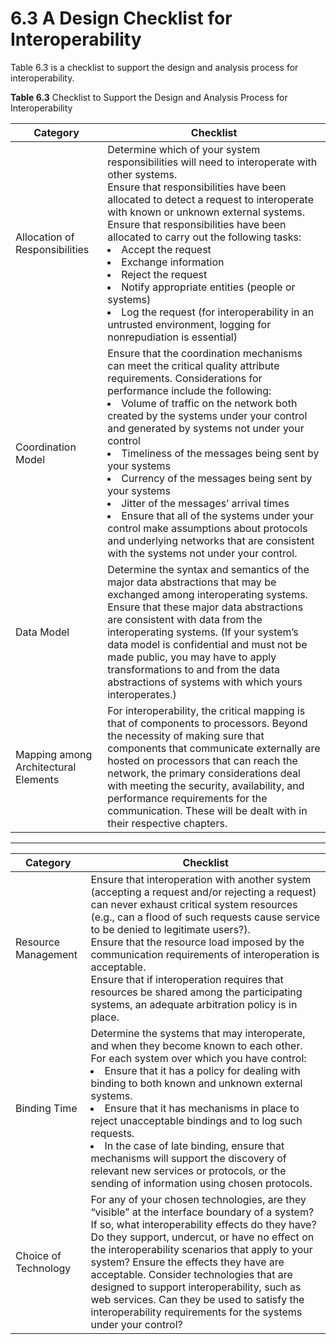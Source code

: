 6.3 A Design Checklist for Interoperability
===

Table 6.3 is a checklist to support the design and analysis process for interoperability.

**Table 6.3** Checklist to Support the Design and Analysis Process for Interoperability

Category | Checklist
--|--
Allocation of Responsibilities | Determine which of your system responsibilities will need to interoperate with other systems.<br>Ensure that responsibilities have been allocated to detect a request to interoperate with known or unknown external systems.<br>Ensure that responsibilities have been allocated to carry out the following tasks:<br><li>Accept the request<br><li>Exchange information<br><li>Reject the request<br><li>Notify appropriate entities (people or systems)<br><li>Log the request (for interoperability in an untrusted environment, logging for nonrepudiation is essential)
Coordination Model | Ensure that the coordination mechanisms can meet the critical quality attribute requirements. Considerations for performance include the following:<br><li>Volume of traffic on the network both created by the systems under your control and generated by systems not under your control<br><li>Timeliness of the messages being sent by your systems<br><li>Currency of the messages being sent by your systems<br><li>Jitter of the messages’ arrival times<br><li>Ensure that all of the systems under your control make assumptions about protocols and underlying networks that are consistent with the systems not under your control.
Data Model | Determine the syntax and semantics of the major data abstractions that may be exchanged among interoperating systems.<br>Ensure that these major data abstractions are consistent with data from the interoperating systems. (If your system’s data model is confidential and must not be made public, you may have to apply transformations to and from the data abstractions of systems with which yours interoperates.)
Mapping among Architectural Elements | For interoperability, the critical mapping is that of components to processors. Beyond the necessity of making sure that components that communicate externally are hosted on processors that can reach the network, the primary considerations deal with meeting the security, availability, and performance requirements for the communication. These will be dealt with in their respective chapters.

----

Category | Checklist
--|--
Resource Management | Ensure that interoperation with another system (accepting a request and/or rejecting a request) can never exhaust critical system resources (e.g., can a flood of such requests cause service to be denied to legitimate users?).<br>Ensure that the resource load imposed by the communication requirements of interoperation is acceptable.<br>Ensure that if interoperation requires that resources be shared among the participating systems, an adequate arbitration policy is in place.
Binding Time | Determine the systems that may interoperate, and when they become known to each other. For each system over which you have control:<br><li>Ensure that it has a policy for dealing with binding to both known and unknown external systems.<br><li>Ensure that it has mechanisms in place to reject unacceptable bindings and to log such requests.<br><li>In the case of late binding, ensure that mechanisms will support the discovery of relevant new services or protocols, or the sending of information using chosen protocols.
Choice of Technology | For any of your chosen technologies, are they “visible” at the interface boundary of a system? If so, what interoperability effects do they have? Do they support, undercut, or have no effect on the interoperability scenarios that apply to your system? Ensure the effects they have are acceptable. Consider technologies that are designed to support interoperability, such as web services. Can they be used to satisfy the interoperability requirements for the systems under your control?